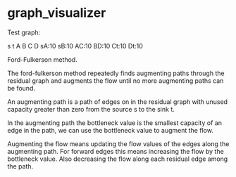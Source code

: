 # graph_visualizer

Test graph:

s
t
A
B
C
D
sA:10
sB:10
AC:10
BD:10
Ct:10
Dt:10

Ford-Fulkerson method.

The ford-fulkerson method repeatedly finds augmenting paths through the residual graph and augments the flow until no more augmenting paths can be found.

An augmenting path is a path of edges on in the residual graph with unused capacity greater than zero from the source s to the sink t.

In the augmenting path the bottleneck value is the smallest capacity of an edge in the path, we can use the bottleneck value to augment the flow.

Augmenting the flow means updating the flow values of the edges along the augmenting path. For forward edges this means increasing the flow by the bottleneck value.
Also decreasing the flow along each residual edge among the path.
